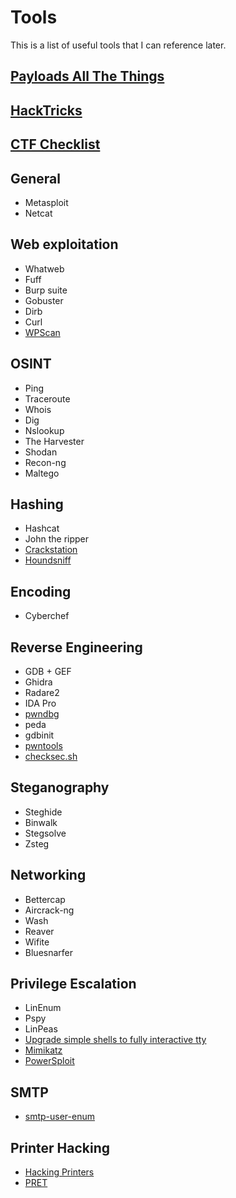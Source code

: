 # Tools

This is a list of useful tools that I can reference later.

## [Payloads All The Things](https://github.com/swisskyrepo/PayloadsAllTheThings)
## [HackTricks](https://book.hacktricks.xyz/)
## [CTF Checklist](https://fareedfauzi.gitbook.io/ctf-checklist-for-beginner/)

## General
- Metasploit
- Netcat

## Web exploitation
- Whatweb
- Fuff
- Burp suite
- Gobuster
- Dirb
- Curl
- [WPScan](https://github.com/wpscanteam/wpscan)

## OSINT
- Ping
- Traceroute
- Whois
- Dig
- Nslookup
- The Harvester
- Shodan
- Recon-ng
- Maltego

## Hashing
- Hashcat
- John the ripper
- [Crackstation](https://crackstation.net/)
- [Houndsniff](https://github.com/MichaelDim02/houndsniff)

## Encoding
- Cyberchef

## Reverse Engineering
- GDB + GEF
- Ghidra
- Radare2
- IDA Pro
- [pwndbg](https://github.com/pwndbg/pwndbg)
- peda
- gdbinit
- [pwntools](https://github.com/Gallopsled/pwntools)
- [checksec.sh](https://github.com/slimm609/checksec.sh)

## Steganography
- Steghide
- Binwalk
- Stegsolve
- Zsteg

## Networking
- Bettercap
- Aircrack-ng
- Wash
- Reaver
- Wifite
- Bluesnarfer

## Privilege Escalation
- LinEnum
- Pspy
- LinPeas
- [Upgrade simple shells to fully interactive tty](https://blog.ropnop.com/upgrading-simple-shells-to-fully-interactive-ttys/)
- [Mimikatz](https://github.com/gentilkiwi/mimikatz)
- [PowerSploit](https://github.com/PowerShellMafia/PowerSploit)

## SMTP
- [smtp-user-enum](https://pentestmonkey.net/tools/user-enumeration/smtp-user-enum)

## Printer Hacking
- [Hacking Printers](http://hacking-printers.net/)
- [PRET](https://github.com/RUB-NDS/PRET)
